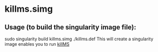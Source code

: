 # killms.simg

## Usage (to build the singularity image file): 
sudo singularity build killms.simg ./killms.def
This will create a singularity image enables you to run [killMS](https://github.com/saopicc/killMS)
